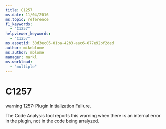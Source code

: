 ```yaml
---
title: C1257
ms.date: 11/04/2016
ms.topic: reference
f1_keywords:
  - "C1257"
helpviewer_keywords:
  - "C1257"
ms.assetid: 38d3ec05-01ba-42b3-aac6-077e92bf2ded
author: mikeblome
ms.author: mblome
manager: markl
ms.workload:
  - "multiple"
---
```

# C1257
warning 1257: Plugin Initialization Failure.

 The Code Analysis tool reports this warning when there is an internal error in the plugin, not in the code being analyzed.